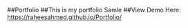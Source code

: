 ##Portfolio
##This is my portfolio Samle
##View Demo Here: https://raheesahmed.github.io/Portfolio/
